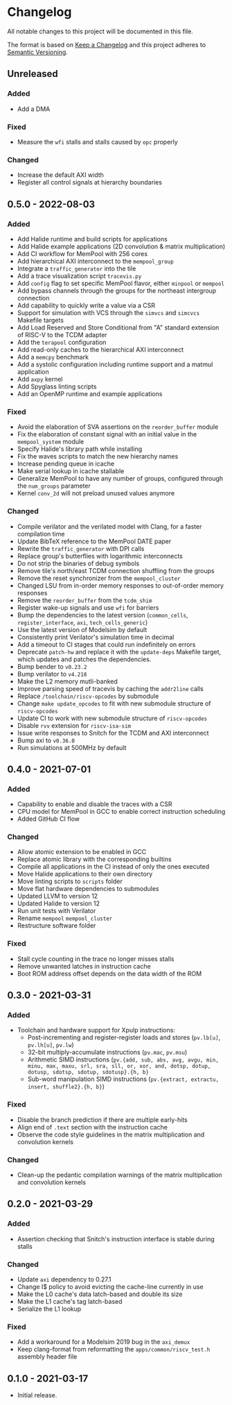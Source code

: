 # Changelog
All notable changes to this project will be documented in this file.

The format is based on [Keep a Changelog](http://keepachangelog.com/en/1.0.0/)
and this project adheres to [Semantic Versioning](http://semver.org/spec/v2.0.0.html).


## Unreleased

### Added
- Add a DMA

### Fixed
- Measure the `wfi` stalls and stalls caused by `opc` properly

### Changed
- Increase the default AXI width
- Register all control signals at hierarchy boundaries

## 0.5.0 - 2022-08-03

### Added
- Add Halide runtime and build scripts for applications
- Add Halide example applications (2D convolution & matrix multiplication)
- Add CI workflow for MemPool with 256 cores
- Add hierarchical AXI interconnect to the `mempool_group`
- Integrate a `traffic_generator` into the tile
- Add a trace visualization script `tracevis.py`
- Add `config` flag to set specific MemPool flavor, either `minpool` or `mempool`
- Add bypass channels through the groups for the northeast intergroup connection
- Add capability to quickly write a value via a CSR
- Support for simulation with VCS through the `simvcs` and `simcvcs` Makefile targets
- Add Load Reserved and Store Conditional from "A" standard extension of RISC-V to the TCDM adapter
- Add the `terapool` configuration
- Add read-only caches to the hierarchical AXI interconnect
- Add a `memcpy` benchmark
- Add a systolic configuration including runtime support and a matmul application
- Add `axpy` kernel
- Add Spyglass linting scripts
- Add an OpenMP runtime and example applications

### Fixed
- Avoid the elaboration of SVA assertions on the `reorder_buffer` module
- Fix the elaboration of constant signal with an initial value in the `mempool_system` module
- Specify Halide's library path while installing
- Fix the waves scripts to match the new hierarchy names
- Increase pending queue in icache
- Make serial lookup in icache stallable
- Generalize MemPool to have any number of groups, configured through the `num_groups` parameter
- Kernel `conv_2d` will not preload unused values anymore

### Changed
- Compile verilator and the verilated model with Clang, for a faster compilation time
- Update BibTeX reference to the MemPool DATE paper
- Rewrite the `traffic_generator` with DPI calls
- Replace group's butterflies with logarithmic interconnects
- Do not strip the binaries of debug symbols
- Remove tile's north/east TCDM connection shuffling from the groups
- Remove the reset synchronizer from the `mempool_cluster`
- Changed LSU from in-order memory responses to out-of-order memory responses
- Remove the `reorder_buffer` from the `tcdm_shim`
- Register wake-up signals and use `wfi` for barriers
- Bump the dependencies to the latest version (`common_cells`, `register_interface`, `axi`, `tech_cells_generic`)
- Use the latest version of Modelsim by default
- Consistently print Verilator's simulation time in decimal
- Add a timeout to CI stages that could run indefinitely on errors
- Deprecate `patch-hw` and replace it with the `update-deps` Makefile target, which updates and patches the dependencies.
- Bump bender to `v0.23.2`
- Bump verilator to `v4.218`
- Make the L2 memory mutli-banked
- Improve parsing speed of tracevis by caching the `addr2line` calls
- Replace `/toolchain/riscv-opcodes` by submodule
- Change `make update_opcodes` to fit with new submodule structure of `riscv-opcodes`
- Update CI to work with new submodule structure of `riscv-opcodes`
- Disable `rvv` extension for `riscv-isa-sim`
- Issue write responses to Snitch for the TCDM and AXI interconnect
- Bump axi to `v0.36.0`
- Run simulations at 500MHz by default

## 0.4.0 - 2021-07-01

### Added
- Capability to enable and disable the traces with a CSR
- CPU model for MemPool in GCC to enable correct instruction scheduling
- Added GitHub CI flow

### Changed
- Allow atomic extension to be enabled in GCC
- Replace atomic library with the corresponding builtins
- Compile all applications in the CI instead of only the ones executed
- Move Halide applications to their own directory
- Move linting scripts to `scripts` folder
- Move flat hardware dependencies to submodules
- Updated LLVM to version 12
- Updated Halide to version 12
- Run unit tests with Verilator
- Rename `mempool` `mempool_cluster`
- Restructure software folder

### Fixed
- Stall cycle counting in the trace no longer misses stalls
- Remove unwanted latches in instruction cache
- Boot ROM address offset depends on the data width of the ROM

## 0.3.0 - 2021-03-31

### Added
- Toolchain and hardware support for Xpulp instructions:
  - Post-incrementing and register-register loads and stores (`pv.lb[u]`, `pv.lh[u]`, `pv.lw`)
  - 32-bit multiply-accumulate instructions (`pv.mac`, `pv.msu`)
  - Arithmetic SIMD instructions (`pv.{add, sub, abs, avg, avgu, min, minu, max, maxu, srl, sra, sll, or, xor, and, dotsp, dotup, dotusp, sdotsp, sdotup, sdotusp}.{h, b}`
  - Sub-word manipulation SIMD instructions (`pv.{extract, extractu, insert, shuffle2}.{h, b}`)

### Fixed
- Disable the branch prediction if there are multiple early-hits
- Align end of `.text` section with the instruction cache
- Observe the code style guidelines in the matrix multiplication and convolution kernels

### Changed
- Clean-up the pedantic compilation warnings of the matrix multiplication and convolution kernels

## 0.2.0 - 2021-03-29

### Added
- Assertion checking that Snitch's instruction interface is stable during stalls

### Changed
- Update `axi` dependency to 0.27.1
- Change I$ policy to avoid evicting the cache-line currently in use
- Make the L0 cache's data latch-based and double its size
- Make the L1 cache's tag latch-based
- Serialize the L1 lookup

### Fixed
- Add a workaround for a Modelsim 2019 bug in the `axi_demux`
- Keep clang-format from reformatting the `apps/common/riscv_test.h` assembly header file

## 0.1.0 - 2021-03-17
- Initial release.
